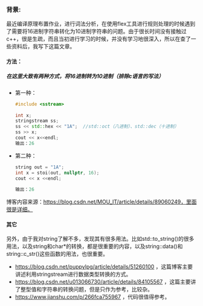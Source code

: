 ### 背景:

最近编译原理布置作业，进行词法分析，在使用flex工具进行规则处理的时候遇到了需要将16进制字符串转化为10进制字符串的问题。由于很长时间没有接触过c++，很是生疏，而且当初进行学习的时候，并没有学习地很深入，所以在查了一些资料后，我写下这篇文章。

#### 方法：

##### 在这里大致有两种方式，将16进制转为10进制（排除c语言的写法）

- 第一种：

  ```c++
  #include <sstream>
   
  int x;
  stringstream ss;
  ss << std::hex << "1A";  //std::oct（八进制）、std::dec（十进制）
  ss >> x;
  cout << x<<endl;
  输出：26
  ```

- 第二种：

  ```c++
  string out = "1A";
  int x = stoi(out, nullptr, 16);
  cout << x <<endl;
   
  输出：26
  ```

博客内容来源：https://blog.csdn.net/MOU_IT/article/details/89060249，里面很是详细。

#### 其它

另外，由于我对string了解不多，发现其有很多用法。比如std::to_string()的很多用法，以及string和char*的转换，都是很重要的内容，以及string::data()和string::c_str()这些函数的用法，也很重要。

- https://blog.csdn.net/puppylpg/article/details/51260100 ，这篇博客主要讲述利用stringstream进行数据类型转换的方式。
- https://blog.csdn.net/u013066730/article/details/84105567 ，这篇主要讲了整型值和字符串的转换问题，但是只作为参考，比较杂。
- https://www.jianshu.com/p/266fca755967 ，代码很值得参考。